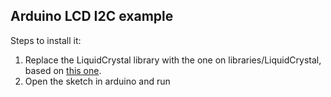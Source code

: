 ## Arduino LCD I2C example

Steps to install it:

1. Replace the LiquidCrystal library with the one on libraries/LiquidCrystal, based on [this one](https://bitbucket.org/fmalpartida/new-liquidcrystal/wiki/Home).
2. Open the sketch in arduino and run

